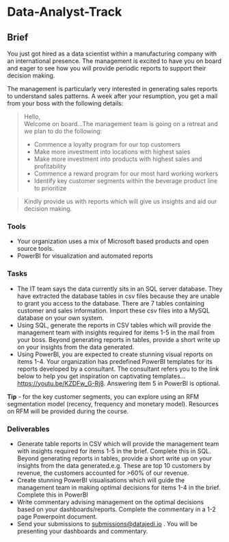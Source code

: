 # Data-Analyst-Track

## Brief
You just got hired as a data scientist within a manufacturing company with an international presence.
The management is excited to have you on board and eager to see how you will provide periodic reports to support their decision making.

The management is particularly very interested in generating sales reports to understand sales patterns. A week after your resumption, you get a mail from your boss with the following details:

> Hello,
> <br>
> Welcome on board...The management team is going on a retreat and we plan to do the following:
>
> - Commence a loyalty program for our top customers
> - Make more investment into locations with highest sales
> - Make more investment into products with highest sales and profitability 
> - Commence a reward program for our most hard working workers
> - Identify key customer segments within the beverage product line to prioritize

> 
> Kindly provide us with reports which will give us insights and aid our decision making. 


### Tools
- Your organization uses a mix of Microsoft based products and open source tools.
- PowerBI for visualization and automated reports

### Tasks
- The IT team says the data currently sits in an SQL server database. They have extracted the database tables in csv files because they are unable to grant you access to the database. There are 7 tables containing customer and sales information. Import these csv files into a MySQL database on your own system.
- Using SQL, generate the reports in CSV tables which will provide the management team with insights required for items 1-5 in the mail from your boss. Beyond generating reports in tables, provide a short write up on your insights from the data generated.
- Using PowerBI, you are expected to create stunning visual reports on items 1-4. Your organization has predefined PowerBI templates for its reports developed by a consultant. The consultant refers you to the link below to help you get inspiration on captivating templates... https://youtu.be/KZDFw_G-Rj8. Answering item 5 in PowerBI is optional. 

**Tip** - for the key customer segments, you can explore using an RFM segmentation model  (recency, frequency and monetary model). Resources on RFM will be provided during the course.

 
### Deliverables
- Generate table reports in CSV which will provide the management team with insights required for items 1-5 in the brief. Complete this in SQL. Beyond generating reports in tables, provide a short write up on your insights from the data generated.e.g. These are top 10 customers by revenue, the customers accounted for >60% of our revenue.
- Create stunning PowerBI visualisations which will guide the management team in making optimal decisions for items 1-4 in the brief. Complete this in PowerBI
- Write commentary advising management on the optimal decisions based on your dashboards/reports. Complete the commentary in a 1-2 page Powerpoint document.
- Send your submissions to submissions@datajedi.io . You will be presenting your dashboards and commentary.

